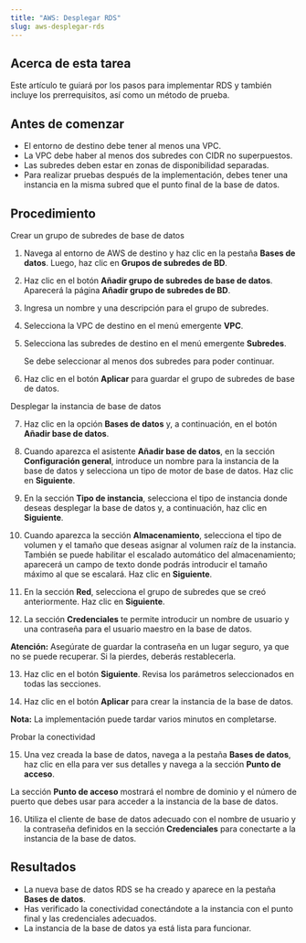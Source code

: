 ```yaml
---
title: "AWS: Desplegar RDS"
slug: aws-desplegar-rds
---
```



## Acerca de esta tarea

Este artículo te guiará por los pasos para implementar RDS y también incluye los prerrequisitos, así como un método de prueba.

## Antes de comenzar

- El entorno de destino debe tener al menos una VPC.
- La VPC debe haber al menos dos subredes con CIDR no superpuestos.
- Las subredes deben estar en zonas de disponibilidad separadas.
- Para realizar pruebas después de la implementación, debes tener una instancia en la misma subred que el punto final de la base de datos.

## Procedimiento

Crear un grupo de subredes de base de datos

1. Navega al entorno de AWS de destino y haz clic en la pestaña **Bases de datos**. Luego, haz clic en **Grupos de subredes de BD**.

2. Haz clic en el botón **Añadir grupo de subredes de base de datos**. Aparecerá la página **Añadir grupo de subredes de BD**.

3. Ingresa un nombre y una descripción para el grupo de subredes.

4. Selecciona la VPC de destino en el menú emergente **VPC**.

5. Selecciona las subredes de destino en el menú emergente **Subredes**.

   Se debe seleccionar al menos dos subredes para poder continuar.

6. Haz clic en el botón **Aplicar** para guardar el grupo de subredes de base de datos.

Desplegar la instancia de base de datos

7. Haz clic en la opción **Bases de datos** y, a continuación, en el botón **Añadir base de datos**.

8. Cuando aparezca el asistente **Añadir base de datos**, en la sección **Configuración general**, introduce un nombre para la instancia de la base de datos y selecciona un tipo de motor de base de datos. Haz clic en **Siguiente**.

9. En la sección **Tipo de instancia**, selecciona el tipo de instancia donde deseas desplegar la base de datos y, a continuación, haz clic en **Siguiente**.

10. Cuando aparezca la sección **Almacenamiento**, selecciona el tipo de volumen y el tamaño que deseas asignar al volumen raíz de la instancia. También se puede habilitar el escalado automático del almacenamiento; aparecerá un campo de texto donde podrás introducir el tamaño máximo al que se escalará. Haz clic en **Siguiente**.

11. En la sección **Red**, selecciona el grupo de subredes que se creó anteriormente. Haz clic en **Siguiente**.

12. La sección **Credenciales** te permite introducir un nombre de usuario y una contraseña para el usuario maestro en la base de datos.

**Atención:** Asegúrate de guardar la contraseña en un lugar seguro, ya que no se puede recuperar. Si la pierdes, deberás restablecerla.

13. Haz clic en el botón **Siguiente**. Revisa los parámetros seleccionados en todas las secciones.

14. Haz clic en el botón **Aplicar** para crear la instancia de la base de datos.

**Nota:** La implementación puede tardar varios minutos en completarse.

Probar la conectividad

15. Una vez creada la base de datos, navega a la pestaña **Bases de datos**, haz clic en ella para ver sus detalles y navega a la sección **Punto de acceso**.

La sección **Punto de acceso** mostrará el nombre de dominio y el número de puerto que debes usar para acceder a la instancia de la base de datos.

16. Utiliza el cliente de base de datos adecuado con el nombre de usuario y la contraseña definidos en la sección **Credenciales** para conectarte a la instancia de la base de datos.

## Resultados

- La nueva base de datos RDS se ha creado y aparece en la pestaña **Bases de datos**.
- Has verificado la conectividad conectándote a la instancia con el punto final y las credenciales adecuados.
- La instancia de la base de datos ya está lista para funcionar.